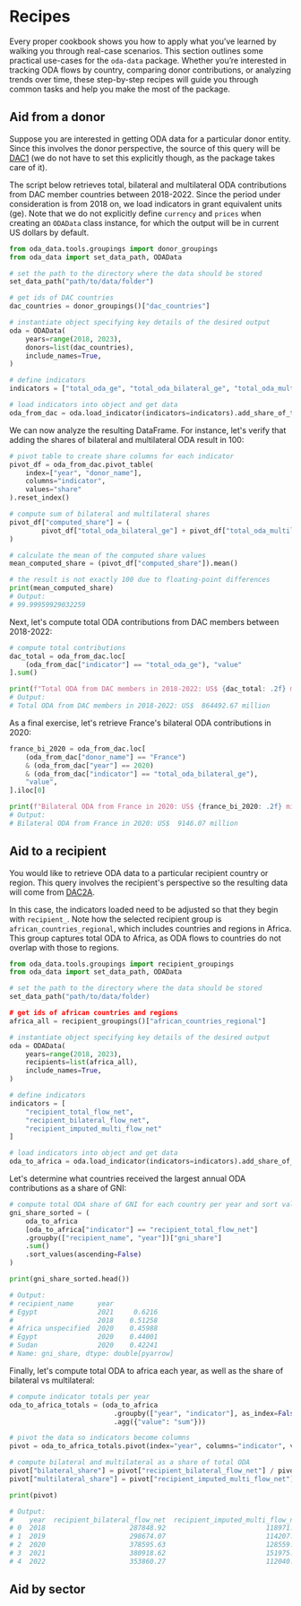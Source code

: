 # Recipes

Every proper cookbook shows you how to apply what you’ve learned by walking you through real-case scenarios. This section outlines some practical use-cases for the `oda-data` package. Whether you’re interested in tracking ODA flows by country, comparing donor contributions, or analyzing trends over time, these step-by-step recipes will guide you through common tasks and help you make the most of the package.

## Aid from a donor

Suppose you are interested in getting ODA data for a particular donor entity. Since this involves the donor perspective, the source of this query will be [DAC1](../oda-data/dac1) (we do not have to set this explicitly though, as the package takes care of it). 

The script below retrieves total, bilateral and multilateral ODA contributions from DAC member countries between 2018-2022. Since the period under consideration is from 2018 on, we load indicators in grant equivalent units (ge). Note that we do not explicitly define `currency` and `prices` when creating an `ODAData` class instance, for which the output will be in current US dollars by default.

```python
from oda_data.tools.groupings import donor_groupings
from oda_data import set_data_path, ODAData

# set the path to the directory where the data should be stored
set_data_path("path/to/data/folder")

# get ids of DAC countries
dac_countries = donor_groupings()["dac_countries"]

# instantiate object specifying key details of the desired output
oda = ODAData(
    years=range(2018, 2023),
    donors=list(dac_countries),
    include_names=True,
)

# define indicators
indicators = ["total_oda_ge", "total_oda_bilateral_ge", "total_oda_multilateral_ge"]

# load indicators into object and get data
oda_from_dac = oda.load_indicator(indicators=indicators).add_share_of_total().get_data()
```

We can now analyze the resulting DataFrame. For instance, let's verify that adding the shares of bilateral and multilateral ODA result in 100:

```python
# pivot table to create share columns for each indicator
pivot_df = oda_from_dac.pivot_table(
    index=["year", "donor_name"],
    columns="indicator",
    values="share"
).reset_index()

# compute sum of bilateral and multilateral shares
pivot_df["computed_share"] = (
        pivot_df["total_oda_bilateral_ge"] + pivot_df["total_oda_multilateral_ge"]
)

# calculate the mean of the computed share values
mean_computed_share = (pivot_df["computed_share"]).mean()

# the result is not exactly 100 due to floating-point differences
print(mean_computed_share)
# Output: 
# 99.99959929032259
```

Next, let's compute total ODA contributions from DAC members between 2018-2022:

```python
# compute total contributions
dac_total = oda_from_dac.loc[
    (oda_from_dac["indicator"] == "total_oda_ge"), "value"
].sum()

print(f"Total ODA from DAC members in 2018-2022: US$ {dac_total: .2f} million")
# Output:
# Total ODA from DAC members in 2018-2022: US$  864492.67 million
```

As a final exercise, let's retrieve France's bilateral ODA contributions in 2020:

```python
france_bi_2020 = oda_from_dac.loc[
    (oda_from_dac["donor_name"] == "France")
    & (oda_from_dac["year"] == 2020)
    & (oda_from_dac["indicator"] == "total_oda_bilateral_ge"),
    "value",
].iloc[0]

print(f"Bilateral ODA from France in 2020: US$ {france_bi_2020: .2f} million")
# Output:
# Bilateral ODA from France in 2020: US$  9146.07 million
```

## Aid to a recipient

You would like to retrieve ODA data to a particular recipient country or region. This query involves the recipient's perspective so the resulting data will come from [DAC2A](../oda-data/dac2a). 

In this case, the indicators loaded need to be adjusted so that they begin with `recipient_`. Note how the selected recipient group is `african_countries_regional`, which includes countries and regions in Africa. This group captures total ODA to Africa, as ODA flows to countries do not overlap with those to regions.

```python
from oda_data.tools.groupings import recipient_groupings
from oda_data import set_data_path, ODAData

# set the path to the directory where the data should be stored
set_data_path("path/to/data/folder)

# get ids of african countries and regions
africa_all = recipient_groupings()["african_countries_regional"]

# instantiate object specifying key details of the desired output
oda = ODAData(
    years=range(2018, 2023),
    recipients=list(africa_all),
    include_names=True,
)

# define indicators
indicators = [
    "recipient_total_flow_net", 
    "recipient_bilateral_flow_net", 
    "recipient_imputed_multi_flow_net"
]

# load indicators into object and get data
oda_to_africa = oda.load_indicator(indicators=indicators).add_share_of_gni().get_data()
```

Let's determine what countries received the largest annual ODA contributions as a share of GNI:

```python
# compute total ODA share of GNI for each country per year and sort values
gni_share_sorted = (
    oda_to_africa
    [oda_to_africa["indicator"] == "recipient_total_flow_net"]
    .groupby(["recipient_name", "year"])["gni_share"]
    .sum()
    .sort_values(ascending=False)
)

print(gni_share_sorted.head())

# Output:
# recipient_name      year
# Egypt               2021     0.6216
#                     2018    0.51258
# Africa unspecified  2020    0.45988
# Egypt               2020    0.44001
# Sudan               2020    0.42241
# Name: gni_share, dtype: double[pyarrow]
```

Finally, let's compute total ODA to africa each year, as well as the share of bilateral vs multilateral:

```python
# compute indicator totals per year
oda_to_africa_totals = (oda_to_africa
                          .groupby(["year", "indicator"], as_index=False)
                          .agg({"value": "sum"}))

# pivot the data so indicators become columns
pivot = oda_to_africa_totals.pivot(index="year", columns="indicator", values="value").reset_index()

# compute bilateral and multilateral as a share of total ODA
pivot["bilateral_share"] = pivot["recipient_bilateral_flow_net"] / pivot["recipient_total_flow_net"]
pivot["multilateral_share"] = pivot["recipient_imputed_multi_flow_net"] / pivot["recipient_total_flow_net"]

print(pivot)

# Output:
#    year  recipient_bilateral_flow_net  recipient_imputed_multi_flow_net  recipient_total_flow_net     bilateral_share   multilateral_share
# 0  2018                     287848.92                         118971.84                 406820.76  0.7075571069676975   0.2924428930323025
# 1  2019                     298674.07                         114207.86                 412881.93  0.7233885726120298  0.27661142738797023
# 2  2020                     378595.63                         128559.03                 507154.66  0.7465092206783628   0.2534907793216373
# 3  2021                     380918.62                         151975.28                  532893.9  0.7148113723951428  0.28518862760485714
# 4  2022                     353860.27                         112040.62                 465900.89  0.7595183387608467  0.24048166123915324
```

## Aid by sector